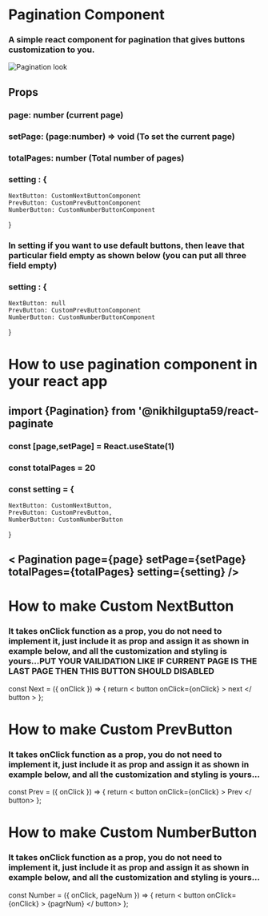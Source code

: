 # Pagination Component

### A simple react component for pagination that gives buttons customization to you.

![Pagination look](https://res.cloudinary.com/dhiu02sfh/image/upload/v1647453550/1_kbopvc.png)


## Props
### page: number (current page)
### setPage: (page:number) => void (To set the current page)
### totalPages: number (Total number of pages)
### setting : {
    NextButton: CustomNextButtonComponent 
    PrevButton: CustomPrevButtonComponent
    NumberButton: CustomNumberButtonComponent
} 

### In setting if you want to use default buttons, then leave that particular field empty as shown below (you can put all three field empty)
### setting : {
    NextButton: null 
    PrevButton: CustomPrevButtonComponent
    NumberButton: CustomNumberButtonComponent
} 

# How to use pagination component in your react app

## import {Pagination} from '@nikhilgupta59/react-paginate

### const [page,setPage] = React.useState(1)
### const totalPages = 20
### const setting = {
    NextButton: CustomNextButton,
    PrevButton: CustomPrevButton,
    NumberButton: CustomNumberButton
}

##  < Pagination page={page} setPage={setPage} totalPages={totalPages} setting={setting} />


# How to make Custom NextButton 
### It takes onClick function as a prop, you do not need to implement it, just include it as prop and assign it as shown in example below, and all the customization and styling is yours...PUT YOUR VAILIDATION LIKE IF CURRENT PAGE IS THE LAST PAGE THEN THIS BUTTON SHOULD DISABLED

const Next = ({ onClick }) => {
  return < button onClick={onClick} > next </ button >
};
 
# How to make Custom PrevButton 
### It takes onClick function as a prop, you do not need to implement it, just include it as prop and assign it as shown in example below, and all the customization and styling is yours...

const Prev = ({ onClick }) => {
  return < button onClick={onClick} > Prev </ button>
};
 
 # How to make Custom NumberButton 
### It takes onClick function as a prop, you do not need to implement it, just include it as prop and assign it as shown in example below, and all the customization and styling is yours...

const Number = ({ onClick, pageNum }) => {
  return < button onClick={onClick} > {pagrNum} </ button>
};

 